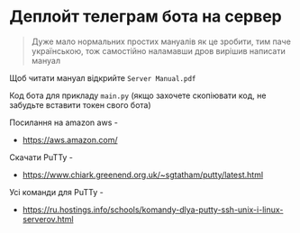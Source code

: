 # Деплойт телеграм бота на сервер
> Дуже мало нормальних простих мануалів як це зробити, тим паче українською, тож самостійно наламавши дров вирішив написати мануал

Щоб читати мануал відкрийте `Server Manual.pdf`

Код бота для прикладу `main.py` (якщо захочете скопіювати код, не забудьте вставити токен свого бота)

Посилання на amazon aws -
- https://aws.amazon.com/

Скачати PuTTy -
- https://www.chiark.greenend.org.uk/~sgtatham/putty/latest.html

Усі команди для PuTTy -
- https://ru.hostings.info/schools/komandy-dlya-putty-ssh-unix-i-linux-serverov.html
